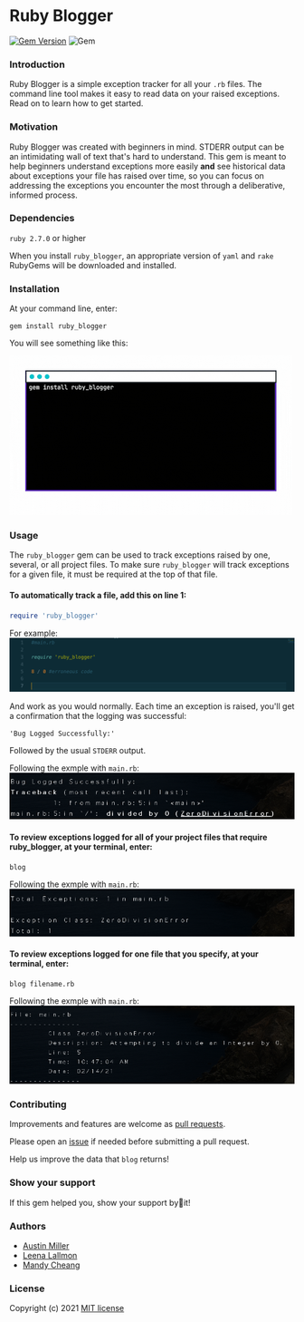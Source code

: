 # Ruby Blogger

[![Gem Version](https://badge.fury.io/rb/ruby_blogger.svg)](https://badge.fury.io/rb/ruby_blogger) ![Gem](https://img.shields.io/gem/dt/ruby_blogger?color=brightgreen)

### Introduction

Ruby Blogger is a simple exception tracker for all your `.rb` files. The command line tool makes it easy to read data on your raised exceptions. Read on to learn how to get started.

### Motivation

Ruby Blogger was created with beginners in mind. STDERR output can be an intimidating wall of text that's hard to understand. This gem is meant to help beginners understand exceptions more easily **and** see historical data about exceptions your file has raised over time, so you can focus on addressing the exceptions you encounter the most through a deliberative, informed process.

### Dependencies

`ruby 2.7.0` or higher

When you install `ruby_blogger`, an appropriate version of `yaml` and `rake` RubyGems will be downloaded and installed.

### Installation

At your command line, enter:

```
gem install ruby_blogger
```

You will see something like this:

![](./readme_materials/ruby_blogger_installation.gif)

### Usage

The `ruby_blogger` gem can be used to track exceptions raised by one, several, or all project files. To make sure `ruby_blogger` will track exceptions for a given file, it must be required at the top of that file.

#### To automatically track a file, add this on line 1:

```ruby
require 'ruby_blogger'
```

For example:
![](./readme_materials/erroneous_main.png)

And work as you would normally. Each time an exception is raised, you'll get a confirmation that the logging was successful:

```
'Bug Logged Successfully:'
```

Followed by the usual `STDERR` output.

Following the exmple with `main.rb`:
![](./readme_materials/cl_output.png)

#### To review exceptions logged for **all** of your project files that require ruby_blogger, at your terminal, enter:

```
blog
```

Following the exmple with `main.rb`:
![](./readme_materials/ruby_blogger_all_files_output.png)

#### To review exceptions logged for **one** file that you specify, at your terminal, enter:

```
blog filename.rb
```

Following the exmple with `main.rb`:
![](./readme_materials/ruby_blogger_specified_file_output.png)

### Contributing

Improvements and features are welcome as [pull requests](https://github.com/aumi9292/blogger/pulls).

Please open an [issue](https://github.com/aumi9292/blogger/issues) if needed before submitting a pull request.

Help us improve the data that `blog` returns!

### Show your support

If this gem helped you, show your support by🌟it!

### Authors

- [Austin Miller](https://github.com/aumi9292)
- [Leena Lallmon](https://github.com/leena)
- [Mandy Cheang](https://github.com/mandysGit)

### License

Copyright (c) 2021 [MIT license](https://github.com/aumi9292/blogger/blob/master/LICENSE.txt)
